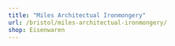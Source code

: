 ```yaml
---
title: "Miles Architectual Ironmongery"
url: /bristol/miles-architectual-ironmongery/
shop: Eisenwaren
---
```

